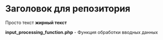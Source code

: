 # Заголовок для репозитория

Просто текст **жирный текст**

**input_processing_function.php** - Функция обработки вводных данных
